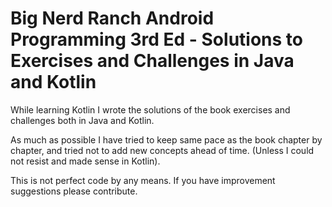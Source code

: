 # Big Nerd Ranch Android Programming 3rd Ed -  Solutions to Exercises and Challenges in Java and Kotlin

While learning Kotlin I wrote the solutions of the book exercises and challenges both in Java and Kotlin.

As much as possible I have tried to keep same pace as the book chapter by chapter, and tried not to add new concepts ahead of time.
(Unless I could not resist and made sense in Kotlin).

This is not perfect code by any means. If you have improvement suggestions please contribute.
